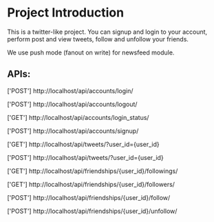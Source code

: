 # Project Introduction
This is a twitter-like project. You can signup and login to your account, 
perform post and view tweets, follow and unfollow your
friends. 

We use push mode (fanout on write) for newsfeed module.

## APIs:

['POST'] http://localhost/api/accounts/login/

['POST'] http://localhost/api/accounts/logout/

['GET'] http://localhost/api/accounts/login_status/

['POST'] http://localhost/api/accounts/signup/

['GET'] http://localhost/api/tweets/?user_id={user_id}

['POST'] http://localhost/api/tweets/?user_id={user_id}

['GET'] http://localhost/api/friendships/{user_id}/followings/

['GET'] http://localhost/api/friendships/{user_id}/followers/

['POST'] http://localhost/api/friendships/{user_id}/follow/

['POST'] http://localhost/api/friendships/{user_id}/unfollow/